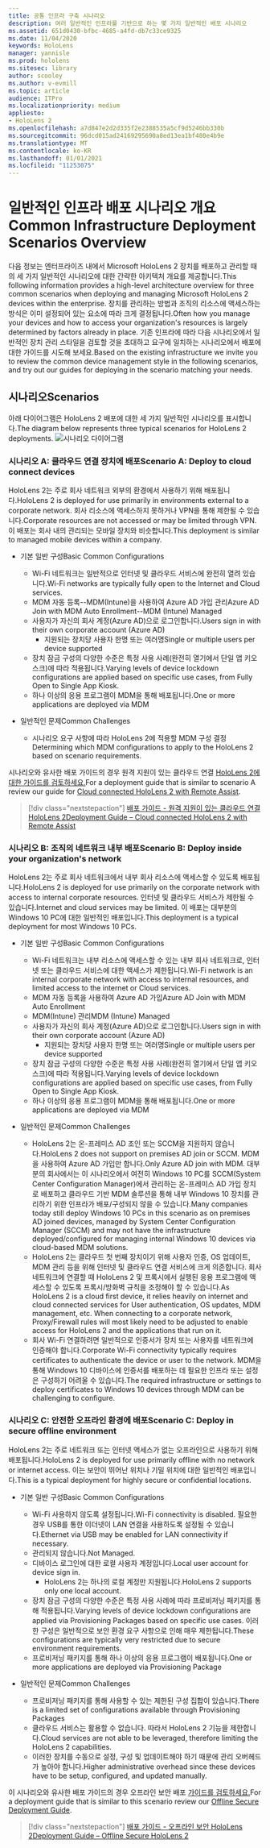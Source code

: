 ```yaml
---
title: 공통 인프라 구축 시나리오
description: 여러 일반적인 인프라를 기반으로 하는 몇 가지 일반적인 배포 시나리오
ms.assetid: 651d0430-bfbc-4685-a4fd-db7c33ce9325
ms.date: 11/04/2020
keywords: HoloLens
manager: yannisle
ms.prod: hololens
ms.sitesec: library
author: scooley
ms.author: v-evmill
ms.topic: article
audience: ITPro
ms.localizationpriority: medium
appliesto:
- HoloLens 2
ms.openlocfilehash: a7d847e2d2d335f2e2388535a5cf9d5246bb330b
ms.sourcegitcommit: 96dcd015ad24169295690a8ed13ea1bf480e4b9e
ms.translationtype: MT
ms.contentlocale: ko-KR
ms.lasthandoff: 01/01/2021
ms.locfileid: "11253075"
---
```

# <span data-ttu-id="4f498-104">일반적인 인프라 배포 시나리오 개요</span><span class="sxs-lookup"><span data-stu-id="4f498-104">Common Infrastructure Deployment Scenarios Overview</span></span>

<span data-ttu-id="4f498-105">다음 정보는 엔터프라이즈 내에서 Microsoft HoloLens 2 장치를 배포하고 관리할 때의 세 가지 일반적인 시나리오에 대한 간략한 아키텍처 개요를 제공합니다.</span><span class="sxs-lookup"><span data-stu-id="4f498-105">This following information provides a high-level architecture overview for three common scenarios when deploying and managing Microsoft HoloLens 2 devices within the enterprise.</span></span> <span data-ttu-id="4f498-106">장치를 관리하는 방법과 조직의 리소스에 액세스하는 방식은 이미 설정되어 있는 요소에 따라 크게 결정됩니다.</span><span class="sxs-lookup"><span data-stu-id="4f498-106">Often how you manage your devices and how to access your organization's resources is largely determined by factors already in place.</span></span> <span data-ttu-id="4f498-107">기존 인프라에 따라 다음 시나리오에서 일반적인 장치 관리 스타일을 검토할 것을 초대하고 요구에 일치하는 시나리오에서 배포에 대한 가이드를 시도해 보세요.</span><span class="sxs-lookup"><span data-stu-id="4f498-107">Based on the existing infrastructure we invite you to review the common device management style in the following scenarios, and try out our guides for deploying in the scenario matching your needs.</span></span>

## <span data-ttu-id="4f498-108">시나리오</span><span class="sxs-lookup"><span data-stu-id="4f498-108">Scenarios</span></span>

<span data-ttu-id="4f498-109">아래 다이어그램은 HoloLens 2 배포에 대한 세 가지 일반적인 시나리오를 표시합니다.</span><span class="sxs-lookup"><span data-stu-id="4f498-109">The diagram below represents three typical scenarios for HoloLens 2 deployments.</span></span>
![시나리오 다이어그램](images/scenarios.jpg)

### <span data-ttu-id="4f498-111">시나리오 A: 클라우드 연결 장치에 배포</span><span class="sxs-lookup"><span data-stu-id="4f498-111">Scenario A: Deploy to cloud connect devices</span></span>

<span data-ttu-id="4f498-112">HoloLens 2는 주로 회사 네트워크 외부의 환경에서 사용하기 위해 배포됩니다.</span><span class="sxs-lookup"><span data-stu-id="4f498-112">HoloLens 2 is deployed for use primarily in environments external to a corporate network.</span></span> <span data-ttu-id="4f498-113">회사 리소스에 액세스하지 못하거나 VPN을 통해 제한될 수 있습니다.</span><span class="sxs-lookup"><span data-stu-id="4f498-113">Corporate resources are not accessed or may be limited through VPN.</span></span> <span data-ttu-id="4f498-114">이 배포는 회사 내의 관리되는 모바일 장치와 비슷합니다.</span><span class="sxs-lookup"><span data-stu-id="4f498-114">This  deployment is similar to managed mobile devices within a company.</span></span>
 * <span data-ttu-id="4f498-115">기본 일반 구성</span><span class="sxs-lookup"><span data-stu-id="4f498-115">Basic Common Configurations</span></span>
   * <span data-ttu-id="4f498-116">Wi-Fi 네트워크는 일반적으로 인터넷 및 클라우드 서비스에 완전히 열려 있습니다.</span><span class="sxs-lookup"><span data-stu-id="4f498-116">Wi-Fi networks are typically fully open to the Internet and Cloud services.</span></span>
   * <span data-ttu-id="4f498-117">MDM 자동 등록--MDM(Intune)을 사용하여 Azure AD 가입 관리</span><span class="sxs-lookup"><span data-stu-id="4f498-117">Azure AD Join with MDM Auto Enrollment--MDM (Intune) Managed</span></span>
   * <span data-ttu-id="4f498-118">사용자가 자신의 회사 계정(Azure AD)으로 로그인합니다.</span><span class="sxs-lookup"><span data-stu-id="4f498-118">Users sign in with their own corporate account (Azure AD)</span></span>
     * <span data-ttu-id="4f498-119">지원되는 장치당 사용자 한명 또는 여러명</span><span class="sxs-lookup"><span data-stu-id="4f498-119">Single or multiple users per device supported</span></span>
   * <span data-ttu-id="4f498-120">장치 잠금 구성의 다양한 수준은 특정 사용 사례(완전히 열기에서 단일 앱 키오스크)에 따라 적용됩니다.</span><span class="sxs-lookup"><span data-stu-id="4f498-120">Varying levels of device lockdown configurations are applied based on specific use cases, from Fully Open to Single App Kiosk.</span></span>
   * <span data-ttu-id="4f498-121">하나 이상의 응용 프로그램이 MDM을 통해 배포됩니다.</span><span class="sxs-lookup"><span data-stu-id="4f498-121">One or more applications are deployed via MDM</span></span>

* <span data-ttu-id="4f498-122">일반적인 문제</span><span class="sxs-lookup"><span data-stu-id="4f498-122">Common Challenges</span></span>
   * <span data-ttu-id="4f498-123">시나리오 요구 사항에 따라 HoloLens 2에 적용할 MDM 구성 결정</span><span class="sxs-lookup"><span data-stu-id="4f498-123">Determining which MDM configurations to apply to the HoloLens 2 based on scenario requirements.</span></span>

<span data-ttu-id="4f498-124">시나리오와 유사한 배포 가이드의 경우 원격 지원이 있는 클라우드 연결 [HoloLens 2에 대한 가이드를 검토하세요.](hololens2-cloud-connected-overview.md)</span><span class="sxs-lookup"><span data-stu-id="4f498-124">For a deployment guide that is similar to scenario A review our guide for [Cloud connected HoloLens 2 with Remote Assist](hololens2-cloud-connected-overview.md).</span></span>

> [!div class="nextstepaction"]
> [<span data-ttu-id="4f498-125">배포 가이드 - 원격 지원이 있는 클라우드 연결 HoloLens 2</span><span class="sxs-lookup"><span data-stu-id="4f498-125">Deployment Guide – Cloud connected HoloLens 2 with Remote Assist</span></span>](hololens2-cloud-connected-overview.md)

### <span data-ttu-id="4f498-126">시나리오 B: 조직의 네트워크 내부 배포</span><span class="sxs-lookup"><span data-stu-id="4f498-126">Scenario B: Deploy inside your organization's network</span></span>

<span data-ttu-id="4f498-127">HoloLens 2는 주로 회사 네트워크에서 내부 회사 리소스에 액세스할 수 있도록 배포됩니다.</span><span class="sxs-lookup"><span data-stu-id="4f498-127">HoloLens 2 is deployed for use primarily on the corporate network with access to internal corporate resources.</span></span> <span data-ttu-id="4f498-128">인터넷 및 클라우드 서비스가 제한될 수 있습니다.</span><span class="sxs-lookup"><span data-stu-id="4f498-128">Internet and cloud services may be limited.</span></span> <span data-ttu-id="4f498-129">이 배포는 대부분의 Windows 10 PC에 대한 일반적인 배포입니다.</span><span class="sxs-lookup"><span data-stu-id="4f498-129">This deployment is a typical deployment for most Windows 10 PCs.</span></span>

 * <span data-ttu-id="4f498-130">기본 일반 구성</span><span class="sxs-lookup"><span data-stu-id="4f498-130">Basic Common Configurations</span></span>
   * <span data-ttu-id="4f498-131">Wi-Fi 네트워크는 내부 리소스에 액세스할 수 있는 내부 회사 네트워크로, 인터넷 또는 클라우드 서비스에 대한 액세스가 제한됩니다.</span><span class="sxs-lookup"><span data-stu-id="4f498-131">Wi-Fi network is an internal corporate network with access to internal resources, and limited access to the internet or Cloud services.</span></span>
   * <span data-ttu-id="4f498-132">MDM 자동 등록을 사용하여 Azure AD 가입</span><span class="sxs-lookup"><span data-stu-id="4f498-132">Azure AD Join with MDM Auto Enrollment</span></span>
   * <span data-ttu-id="4f498-133">MDM(Intune) 관리</span><span class="sxs-lookup"><span data-stu-id="4f498-133">MDM (Intune) Managed</span></span>
   * <span data-ttu-id="4f498-134">사용자가 자신의 회사 계정(Azure AD)으로 로그인합니다.</span><span class="sxs-lookup"><span data-stu-id="4f498-134">Users sign in with their own corporate account (Azure AD)</span></span>
     * <span data-ttu-id="4f498-135">지원되는 장치당 사용자 한명 또는 여러명</span><span class="sxs-lookup"><span data-stu-id="4f498-135">Single or multiple users per device supported</span></span>
   * <span data-ttu-id="4f498-136">장치 잠금 구성의 다양한 수준은 특정 사용 사례(완전히 열기에서 단일 앱 키오스크)에 따라 적용됩니다.</span><span class="sxs-lookup"><span data-stu-id="4f498-136">Varying levels of device lockdown configurations are applied based on specific use cases, from Fully Open to Single App Kiosk.</span></span>
   * <span data-ttu-id="4f498-137">하나 이상의 응용 프로그램이 MDM을 통해 배포됩니다.</span><span class="sxs-lookup"><span data-stu-id="4f498-137">One or more applications are deployed via MDM</span></span>

 * <span data-ttu-id="4f498-138">일반적인 문제</span><span class="sxs-lookup"><span data-stu-id="4f498-138">Common Challenges</span></span>
   * <span data-ttu-id="4f498-139">HoloLens 2는 온-프레미스 AD 조인 또는 SCCM을 지원하지 않습니다.</span><span class="sxs-lookup"><span data-stu-id="4f498-139">HoloLens 2 does not support on premises AD join or SCCM.</span></span> <span data-ttu-id="4f498-140">MDM을 사용하여 Azure AD 가입만 합니다.</span><span class="sxs-lookup"><span data-stu-id="4f498-140">Only Azure AD join with MDM.</span></span> <span data-ttu-id="4f498-141">대부분의 회사에서는 이 시나리오에서 여전히 Windows 10 PC를 SCCM(System Center Configuration Manager)에서 관리하는 온-프레미스 AD 가입 장치로 배포하고 클라우드 기반 MDM 솔루션을 통해 내부 Windows 10 장치를 관리하기 위한 인프라가 배포/구성되지 않을 수 있습니다.</span><span class="sxs-lookup"><span data-stu-id="4f498-141">Many companies today still deploy Windows 10 PCs in this scenario as on premises AD joined devices, managed by System Center Configuration Manager (SCCM) and may not have the infrastructure deployed/configured for managing internal Windows 10 devices via cloud-based MDM solutions.</span></span>
   * <span data-ttu-id="4f498-142">HoloLens 2는 클라우드 첫 번째 장치이기 위해 사용자 인증, OS 업데이트, MDM 관리 등을 위해 인터넷 및 클라우드 연결 서비스에 크게 의존합니다. 회사 네트워크에 연결할 때 HoloLens 2 및 프록시에서 실행된 응용 프로그램에 액세스할 수 있도록 프록시/방화벽 규칙을 조정해야 할 수 있습니다.</span><span class="sxs-lookup"><span data-stu-id="4f498-142">As HoloLens 2 is a cloud first device, it relies heavily on internet and cloud connected services for User authentication, OS updates, MDM management, etc. When connecting to a corporate network, Proxy/Firewall rules will most likely need to be adjusted to enable access for HoloLens 2 and the applications that run on it.</span></span>
   * <span data-ttu-id="4f498-143">회사 Wi-Fi 연결하려면 일반적으로 인증서가 장치 또는 사용자를 네트워크에 인증해야 합니다.</span><span class="sxs-lookup"><span data-stu-id="4f498-143">Corporate Wi-Fi connectivity typically requires certificates to authenticate the device or user to the network.</span></span> <span data-ttu-id="4f498-144">MDM을 통해 Windows 10 디바이스에 인증서를 배포하는 데 필요한 인프라 또는 설정은 구성하기 어려울 수 있습니다.</span><span class="sxs-lookup"><span data-stu-id="4f498-144">The required infrastructure or settings to deploy certificates to Windows 10 devices through MDM can be challenging to configure.</span></span>

### <span data-ttu-id="4f498-145">시나리오 C: 안전한 오프라인 환경에 배포</span><span class="sxs-lookup"><span data-stu-id="4f498-145">Scenario C: Deploy in secure offline environment</span></span>

<span data-ttu-id="4f498-146">HoloLens 2는 주로 네트워크 또는 인터넷 액세스가 없는 오프라인으로 사용하기 위해 배포됩니다.</span><span class="sxs-lookup"><span data-stu-id="4f498-146">HoloLens 2 is deployed for use primarily offline with no network or internet access.</span></span> <span data-ttu-id="4f498-147">이는 보안이 뛰어난 위치나 기밀 위치에 대한 일반적인 배포입니다.</span><span class="sxs-lookup"><span data-stu-id="4f498-147">This is a typical deployment for highly secure or confidential locations.</span></span>
 * <span data-ttu-id="4f498-148">기본 일반 구성</span><span class="sxs-lookup"><span data-stu-id="4f498-148">Basic Common Configurations</span></span>
   * <span data-ttu-id="4f498-149">Wi-Fi 사용하지 않도록 설정됩니다.</span><span class="sxs-lookup"><span data-stu-id="4f498-149">Wi-Fi connectivity is disabled.</span></span> <span data-ttu-id="4f498-150">필요한 경우 USB를 통한 이더넷이 LAN 연결을 사용하도록 설정될 수 있습니다.</span><span class="sxs-lookup"><span data-stu-id="4f498-150">Ethernet via USB may be enabled for LAN connectivity if necessary.</span></span>
   * <span data-ttu-id="4f498-151">관리되지 않습니다.</span><span class="sxs-lookup"><span data-stu-id="4f498-151">Not Managed.</span></span>
   * <span data-ttu-id="4f498-152">디바이스 로그인에 대한 로컬 사용자 계정입니다.</span><span class="sxs-lookup"><span data-stu-id="4f498-152">Local user account for device sign in.</span></span>
     * <span data-ttu-id="4f498-153">HoloLens 2는 하나의 로컬 계정만 지원됩니다.</span><span class="sxs-lookup"><span data-stu-id="4f498-153">HoloLens 2 supports only one local account.</span></span>
   * <span data-ttu-id="4f498-154">장치 잠금 구성의 다양한 수준은 특정 사용 사례에 따라 프로비저닝 패키지를 통해 적용됩니다.</span><span class="sxs-lookup"><span data-stu-id="4f498-154">Varying levels of device lockdown configurations are applied via Provisioning Packages based on specific use cases.</span></span> <span data-ttu-id="4f498-155">이러한 구성은 일반적으로 보안 환경 요구 사항으로 인해 매우 제한됩니다.</span><span class="sxs-lookup"><span data-stu-id="4f498-155">These configurations are typically very restricted due to secure environment requirements.</span></span>
   * <span data-ttu-id="4f498-156">프로비저닝 패키지를 통해 하나 이상의 응용 프로그램이 배포됩니다.</span><span class="sxs-lookup"><span data-stu-id="4f498-156">One or more applications are deployed via Provisioning Package</span></span>

 * <span data-ttu-id="4f498-157">일반적인 문제</span><span class="sxs-lookup"><span data-stu-id="4f498-157">Common Challenges</span></span>
   * <span data-ttu-id="4f498-158">프로비저닝 패키지를 통해 사용할 수 있는 제한된 구성 집합이 있습니다.</span><span class="sxs-lookup"><span data-stu-id="4f498-158">There is a limited set of configurations available through Provisioning Packages</span></span>
   * <span data-ttu-id="4f498-159">클라우드 서비스는 활용할 수 없습니다. 따라서 HoloLens 2 기능을 제한합니다.</span><span class="sxs-lookup"><span data-stu-id="4f498-159">Cloud services are not able to be leveraged, therefore limiting the HoloLens 2 capabilities.</span></span>
   * <span data-ttu-id="4f498-160">이러한 장치를 수동으로 설정, 구성 및 업데이트해야 하기 때문에 관리 오버헤드가 높아야 합니다.</span><span class="sxs-lookup"><span data-stu-id="4f498-160">Higher administrative overhead since these devices have to be setup, configured, and updated manually.</span></span>

<span data-ttu-id="4f498-161">이 시나리오와 유사한 배포 가이드의 경우 오프라인 보안 배포 [가이드를 검토하세요.](hololens-common-scenarios-offline-secure.md)</span><span class="sxs-lookup"><span data-stu-id="4f498-161">For a deployment guide that is similar to this scenario review our [Offline Secure Deployment Guide](hololens-common-scenarios-offline-secure.md).</span></span>

> [!div class="nextstepaction"]
> [<span data-ttu-id="4f498-162">배포 가이드 - 오프라인 보안 HoloLens 2</span><span class="sxs-lookup"><span data-stu-id="4f498-162">Deployment Guide – Offline Secure HoloLens 2</span></span>](hololens-common-scenarios-offline-secure.md)

